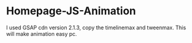 # Homepage-JS-Animation
I used GSAP cdn version 2.1.3, copy the timelinemax and tweenmax. This will make animation easy pc.
